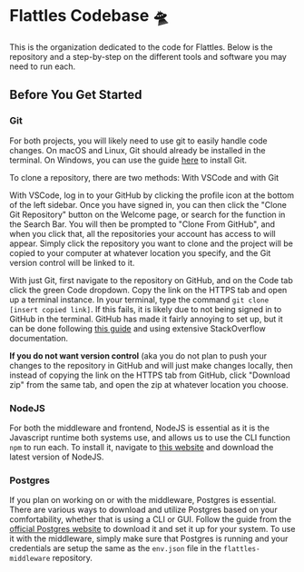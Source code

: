 # Flattles Codebase 🛸

This is the organization dedicated to the code for Flattles. Below is the repository and a step-by-step on the different tools and software you may need to run each.

## Before You Get Started
### Git
For both projects, you will likely need to use git to easily handle code changes. On macOS and Linux, Git should already be installed in the terminal. On Windows, you can use the guide [here](https://git-scm.com/book/en/v2/Getting-Started-Installing-Git) to install Git.

To clone a repository, there are two methods: With VSCode and with Git

With VSCode, log in to your GitHub by clicking the profile icon at the bottom of the left sidebar. Once you have signed in, you can then click the "Clone Git Repository" button on the Welcome page, or search for the function in the Search Bar. You will then be prompted to "Clone From GitHub", and when you click that, all the repositories your account has access to will appear. Simply click the repository you want to clone and the project will be copied to your computer at whatever location you specify, and the Git version control will be linked to it.

With just Git, first navigate to the repository on GitHub, and on the Code tab click the green Code dropdown. Copy the link on the HTTPS tab and open up a terminal instance. In your terminal, type the command `git clone [insert copied link]`. If this fails, it is likely due to not being signed in to GitHub in the terminal. GitHub has made it fairly annoying to set up, but it can be done following [this guide](https://docs.github.com/en/authentication/keeping-your-account-and-data-secure/managing-your-personal-access-tokens) and using extensive StackOverflow documentation.

**If you do not want version control** (aka you do not plan to push your changes to the repository in GitHub and will just make changes locally, then instead of copying the link on the HTTPS tab from GitHub, click "Download zip" from the same tab, and open the zip at whatever location you choose.

### NodeJS
For both the middleware and frontend, NodeJS is essential as it is the Javascript runtime both systems use, and allows us to use the CLI function `npm` to run each. To install it, navigate to [this website](https://nodejs.org/en) and download the latest version of NodeJS.

### Postgres
If you plan on working on or with the middleware, Postgres is essential. There are various ways to download and utilize Postgres based on your comfortability, whether that is using a CLI or GUI.
Follow the guide from the [official Postgres website](https://www.postgresql.org/download/) to download it and set it up for your system. To use it with the middleware, simply make sure that Postgres is running and your credentials are setup the same as the `env.json` file in the `flattles-middleware` repository.
